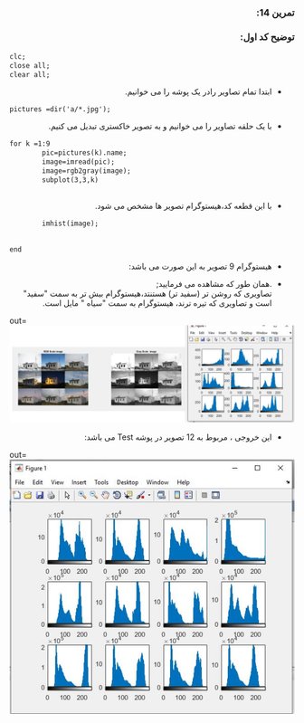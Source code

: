 <div dir ="rtl">

###  تمرین 14:<br/>
</div>

<div dir ="rtl">

###   توضیح کد اول:
</div>



```
clc;
close all;
clear all;
```


<div dir ="rtl">

*    ابتدا تمام تصاویر رادر یک پوشه را می خوانیم. <br/>



</div>


```
pictures =dir('a/*.jpg');
```
<div dir ="rtl">



*    با یک حلقه تصاویر را می خوانیم و به تصویر خاکستری تبدیل می کنیم. <br/>


</div>



```
for k =1:9
        pic=pictures(k).name;
        image=imread(pic);
        image=rgb2gray(image);
        subplot(3,3,k)
        
   ```   
       
       
 <div dir ="rtl">
 
*   با این قطعه کد،هیستوگرام تصویر ها مشخص می شود. <br/>

</div>
 
          
  ```
          imhist(image);
         
  ```
       
       
  ```
  end

```

<div dir ="rtl">

*    هیستوگرام 9 تصویر به این صورت می باشد: <br/>

 
*  .همان طور که مشاهده می فرمایید;<br/> تصاویری که روشن تر (سفید تر) هستنتد،هیستوگرام بیش تر به سمت "سفید" است و  تصاویری که تیره ترند، هیستوگرام به سمت "سیاه " مایل است.



</div>



out=![out](te14.JPG )


<div dir ="rtl">

*   این خروجی ، مربوط به 12 تصویر در پوشه Test می باشد: <br/>

</div>


out=![out](tt14bJPG.JPG )







